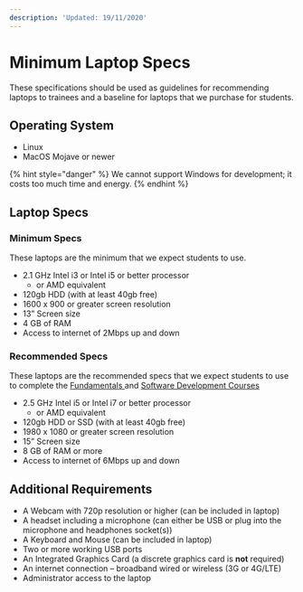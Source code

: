 ```yaml
---
description: 'Updated: 19/11/2020'
---
```


# Minimum Laptop Specs

These specifications should be used as guidelines for recommending laptops to trainees and a baseline for laptops that we purchase for students.

## Operating System

* Linux&#x20;
* MacOS Mojave or newer

{% hint style="danger" %}
We cannot support Windows for development; it costs too much time and energy.
{% endhint %}

## Laptop Specs



### Minimum Specs

These laptops are the minimum that we expect students to use.

* 2.1 GHz Intel i3 or Intel i5 or better processor
  * or AMD equivalent
* 120gb HDD (with at least 40gb free)
* 1600 x 900 or greater screen resolution
* 13” Screen size
* 4 GB of RAM
* Access to internet of 2Mbps up and down

### Recommended Specs

These laptops are the recommended specs that we expect students to use to complete the [Fundamentals ](../../../trainees/fundamentals/)and [Software Development Courses](../../../archive/archived-pages/full-stack-course/)

* 2.5 GHz Intel i5 or Intel i7 or better processor
  * or AMD equivalent
* 120gb HDD or SSD (with at least 40gb free)
* 1980 x 1080 or greater screen resolution
* 15” Screen size
* 8 GB of RAM or more
* Access to internet of 6Mbps up and down

## Additional Requirements

* A Webcam with 720p resolution or higher (can be included in laptop)
* A headset including a microphone (can either be USB or plug into the microphone and headphones socket(s))
* A Keyboard and Mouse (can be included in laptop)
* Two or more working USB ports
* An Integrated Graphics Card (a discrete graphics card is **not** required)
* An internet connection – broadband wired or wireless (3G or 4G/LTE)
* Administrator access to the laptop
